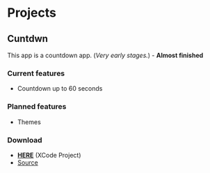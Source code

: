 # Projects

## Cuntdwn

This app is a countdown app. (_Very early stages._) - **Almost finished**

### Current features

- Countdown up to 60 seconds

### Planned features

- Themes

### Download

- [**HERE**](https://github.com/Samplasion/Countdown-app/releases/tag/0.1.0) (XCode Project)
- [Source](https://github.com/Samplasion/Countdown-app)
